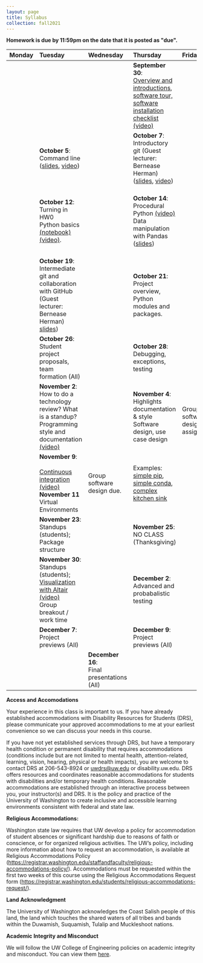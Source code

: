 ```yaml
---
layout: page
title: Syllabus
collection: fall2021
---
```


**Homework is due by 11:59pm on the date that it is posted as "due".**

| Monday | Tuesday | Wednesday | Thursday | Friday | Resources |
|:---|:---|:---|:---|:---|:---|
| | | | **September 30**:<br>[Overview and introductions](https://github.com/UWSEDS/lecture-materials/raw/master/01_overview/Course%20Introduction.pptx), [software tour, software installation checklist](http://uwseds.github.io/software.html) [(video)](https://uw.hosted.panopto.com/Panopto/Pages/Viewer.aspx?id=88f84b3e-720a-45c3-875d-adb30132b817) | | [Learning Linux Commands](http://linuxcommand.org/lc3_learning_the_shell.php); [A Whirlwind Tour of Python](https://jakevdp.github.io/WhirlwindTourOfPython/) |
| | **October 5**:<br>Command line ([slides](https://github.com/UWSEDS/lecture-materials/raw/master/02_command_line/02_Command_Line.pptx), [video](https://uw.hosted.panopto.com/Panopto/Pages/Viewer.aspx?id=6f488d5f-2418-44ba-bdc3-adb801310689)) | | **October 7**:<br>Introductory git (Guest lecturer: Bernease Herman) ([slides](https://github.com/UWSEDS/lecture-materials/raw/master/02_commandline_git/02_CommandLine_Git.pdf), [video](https://uw.hosted.panopto.com/Panopto/Pages/Viewer.aspx?id=970aa51d-24fc-4c5e-a527-ac4c01423bc0)) | | [Link to HW0](https://classroom.github.com/a/td4D2S56) |
| | **October 12**:<br>Turning in HW0<br/>Python basics [(notebook)](https://raw.githubusercontent.com/UWSEDS/lecture-materials/master/04_jupyter_and_python_intro/jupyter_and_python_breakout.ipynb) [(video)](https://uw.hosted.panopto.com/Panopto/Pages/Viewer.aspx?id=f51402b3-87e6-4c75-a1c9-ac530131623a). | | **October 14**:<br>Procedural Python [(video)](https://uw.hosted.panopto.com/Panopto/Pages/Viewer.aspx?id=2a08e9e7-34a4-4fa0-a375-ac5501313b89)<br>Data manipulation with Pandas ([slides]()) | | [Guided Pandas notebook (helpful for HW1)](https://raw.githubusercontent.com/UWSEDS/lecture-materials/master/05_pandas_more_git/data_manipulation.ipynb) <br>[Python Data Science Handbook](https://jakevdp.github.io/PythonDataScienceHandbook/)|
| <br> | **October 19**:<br>Intermediate git and collaboration with GitHub (Guest lecturer: Bernease Herman) [slides](https://github.com/UWSEDS/lecture-materials/raw/master/05_pandas_more_git/intermediate_git.pdf)) | | **October 21**:<br>Project overview, Python modules and packages. | | [Projects](http://uwseds.github.io/projects.html)<br>[Real Python on imports](https://realpython.com/absolute-vs-relative-python-imports/) |
| | **October 26**:<br>Student project proposals, team formation (All) | <br> | **October 28**:<br>Debugging, exceptions, testing | | |
| | **November 2**:<br>How to do a technology review?  What is a standup?<br>Programming style and documentation [(video)](https://uw.hosted.panopto.com/Panopto/Pages/Viewer.aspx?id=a7a08260-0be4-4994-8ff8-ac68012be765) | | **November 4**:<br>Highlights documentation & style<br>Software design, use case design | <br>Group software design assigned. | [PEP8](https://www.python.org/dev/peps/pep-0008/)<br>[Google Python Style Guide](http://google.github.io/styleguide/pyguide.html) |
| | **November 9**:<br> <br> [Continuous integration](https://github.com/UWSEDS/lecture-materials/blob/master/10_virtual_envs_and_continuous_integration/continous_integration.pptx?raw=true) [(video)](https://uw.hosted.panopto.com/Panopto/Pages/Viewer.aspx?id=6d9daf96-1d13-4d65-8b57-ac78014306ee) **November 11** Virtual Environments  | Group software design due. | Examples: [simple pip](https://github.com/dacb/codebase), [simple conda](https://github.com/dacb/codebase_conda), [complex kitchen sink](https://github.com/uwescience/shablona) |
| | **November 23**:<br>Standups (students); Package structure | | **November 25**:<br>NO CLASS (Thanksgiving) | | |
| | **November 30**:<br>Standups (students); [Visualization with Altair](https://raw.githubusercontent.com/UWSEDS/lecture-materials/master/11_altair_introduction/Altair_Introduction.ipynb) [(video)](https://uw.hosted.panopto.com/Panopto/Pages/Viewer.aspx?id=ec7f6d24-cad5-498d-97fb-ac840150705b) <br> Group breakout / work time | | **December 2**:<br>Advanced and probabalistic testing | | |
| | **December 7**:<br>Project previews (All) | | **December 9**:<br>Project previews (All) | | |
| | | **December 16**:<br>Final presentations (All) | | |


**Access and Accomodations**

Your experience in this class is important to us. If you have already established accommodations with Disability Resources for Students (DRS), please communicate your approved accommodations to me at your earliest convenience so we can discuss your needs in this course.

If you have not yet established services through DRS, but have a temporary health condition or permanent disability that requires accommodations (conditions include but are not limited to mental health, attention-related, learning, vision, hearing, physical or health impacts), you are welcome to contact DRS at 206-543-8924 or uwdrs@uw.edu or disability.uw.edu. DRS offers resources and coordinates reasonable accommodations for students with disabilities and/or temporary health conditions. Reasonable accommodations are established through an interactive process between you, your instructor(s) and DRS. It is the policy and practice of the University of Washington to create inclusive and accessible learning environments consistent with federal and state law.


**Religious Accommodations:**

Washington state law requires that UW develop a policy for accommodation of student absences or significant hardship due to reasons of faith or conscience, or for organized religious activities. The UW’s policy, including more information about how to request an accommodation, is available at Religious Accommodations Policy (https://registrar.washington.edu/staffandfaculty/religious-accommodations-policy/). Accommodations must be requested within the first two weeks of this course using the Religious Accommodations Request form (https://registrar.washington.edu/students/religious-accommodations-request/).


**Land Acknowledgment**

The University of Washington acknowledges the Coast Salish people of this land, the land which touches the shared waters of all tribes and bands within the Duwamish, Suquamish, Tulalip and Muckleshoot nations.


**Academic Integrity and Misconduct**

We will follow the UW College of Engineering policies on academic integrity and misconduct.  You can view them [here](https://www.engr.washington.edu/current/policies/academic-integrity-misconduct).
